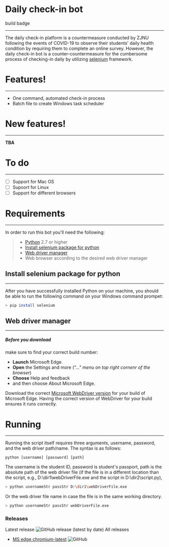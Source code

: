# Daily check-in bot

build badge

****
The daily check-in platform is a countermeasure conducted by ZJNU following the events of COVID-19 to observe their students' daily health condition by requiring them to complete an online survey. However, the daily check-in bot is a counter-countermeasure for the cumbersome process of checking-in daily by utilizing [selenium](https://www.selenium.dev/) framework.

# Features!
****
  - One command, automated check-in process
  - Batch file to create Windows task scheduler

# New features!
****
**TBA**
# To do
****
  - [ ] Support for Mac OS
  - [ ] Supoort for Linux
  - [ ] Support for different browsers

# Requirements
****
In order to run this bot you'll need the following:
> - [Python](https://www.python.org/downloads/) 2.7 or higher
> - [Install selenium package for python](#Install-selenium-package-for-python)
> - [Web driver manager](#Web-driver-manager)
> - Web browser according to the desired web driver manager

## Install selenium package for python
****
After you have successfully installed Python on your machine, you should be able to run the following command on your Windows command prompet:
```sh
> pip install selenium
```
## Web driver manager
****


##### Before you download
make sure to find your correct build number: 
- **Launch** Microsoft Edge. 
- **Open** the Settings and more (*"..." menu on top right cornenr of the browser*)
- **Choose** Help and feedback 
- and then choose About Microsoft Edge. 

Download the correct [Microsoft WebDriver version](https://developer.microsoft.com/en-us/microsoft-edge/tools/webdriver/) for your build of Microsoft Edge.
Having the correct version of WebDriver for your build ensures it runs correctly.

# Running
****
Running the script itself requires three arguments, username, password, and the web driver path/name. The syntax is as follows:
```
python [username] [password] [path]
```
The username is the student ID, password is student's passport, path is the absolute path of the web driver file (if the file is in a different location than the script, e.g., D:\dir1\webDriverFile.exe and the script in D:\dir2\script.py),
```sh
> python usernameStr passStr D:\dir1\webDriverFile.exe
```
Or the web driver file name in case the file is in the same working directory.
```sh
> python usernameStr passStr webDriverFile.exe
```
### Releases 
Latest release
![GitHub release (latest by date)](https://img.shields.io/github/v/release/hema-001/Daily-check-in-bot)
All releases
* [MS edge chromium-latest](https://github.com/hema-001/Daily-check-in-bot/releases/tag/v0.1.0)
![GitHub](https://img.shields.io/github/license/hema-001/Daily-check-in-bot)

